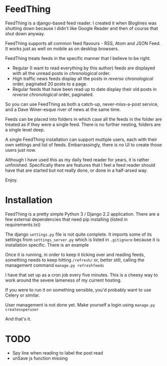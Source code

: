 FeedThing
=========

FeedThing is a django-based feed reader.  I created it when Bloglines was shutting down because I didn't like Google Reader and then of course that shut down anyway.

FeedThing supports all common feed flavours - RSS, Atom and JSON Feed.  It works just as well on mobile as on desktop browsers.

FeedThing treats feeds in the specific manner that I believe to be right.  

- Regular (I want to read everything by this author) feeds are displayed with all the unread posts in *chronological* order.
- High traffic news feeds display all the posts in *reverse chronological* order, paginated 20 posts to a page.
- Regular feeds that have been read up to date display their old posts in *reverse chronological* order, paginated.
 
So you can use FeedThing as both a catch-up, never-miss-a-post service, and a Dave Winer-esque river of news at the same time.

Feeds can be placed into folders in which case all the feeds in the folder are treated as if they were a single feed.  There is no further nesting, folders are a single level deep.

A single FeedThing installation can support multiple users, each with their own settings and list of feeds.  Embarrassingly, there is no UI to create those users just now.

Although I have used this as my daily feed reader for years, it is rather unfinished.  Specifically there are features that I feel a feed reader should have that are started but not really done, or done in a half-arsed way.

Enjoy.

Installation
============

FeedThing is a pretty simple Python 3 / Django 2.2 application.  There are a few external dependencies that need pip installing (listed in requirements.txt)

The django `settings.py` file  is not quite complete.  It imports some of its settings from `settings_server.py` which is listed in `.gitignore` because it is installation specific.  There is an example 

Once it is running, in order to keep it ticking over and reading feeds, something needs to keep hitting `/refresh/` or, better still, calling the management command `manage.py refreshfeeds`

I have that set up as a cron job every five minutes.  This is a cheesy way to work around the severe lameness of my current hosting.

If you were to run it on something sensible, you'd probably want to use Celery or similar.

User management is not done yet.  Make yourself a login using `manage.py createsuperuser`

And that's it.

TODO
=============
* Spy line when reading to label the post read
* unSave js function missing